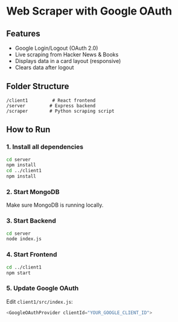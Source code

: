 # Web Scraper with Google OAuth

## Features
- Google Login/Logout (OAuth 2.0)
- Live scraping from Hacker News & Books
- Displays data in a card layout (responsive)
- Clears data after logout

## Folder Structure
```
/client1         # React frontend
/server         # Express backend 
/scraper        # Python scraping script
```

##  How to Run

### 1. Install all dependencies
```bash
cd server
npm install
cd ../client1
npm install
```

### 2. Start MongoDB
Make sure MongoDB is running locally.

### 3. Start Backend
```bash
cd server
node index.js
```

### 4. Start Frontend
```bash
cd ../client1
npm start
```

### 5. Update Google OAuth
Edit `client1/src/index.js`:
```js
<GoogleOAuthProvider clientId="YOUR_GOOGLE_CLIENT_ID">
```


